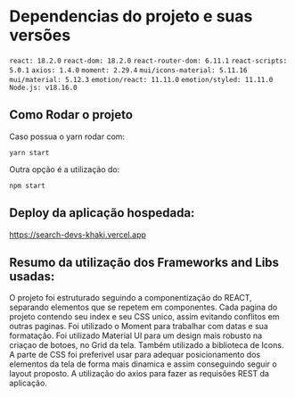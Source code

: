 # Dependencias do projeto e suas versões
  
 `react: 18.2.0`
 `react-dom: 18.2.0`
 `react-router-dom: 6.11.1`
 `react-scripts: 5.0.1`
 `axios: 1.4.0`
 `moment: 2.29.4`
 `mui/icons-material: 5.11.16`
 `mui/material: 5.12.3`
 `emotion/react: 11.11.0`
 `emotion/styled: 11.11.0`
 `Node.js: v18.16.0`

## Como Rodar o projeto

Caso possua o yarn rodar com:

`yarn start`

Outra opção é a utilização do:

`npm start`

## Deploy da aplicação hospedada:

https://search-devs-khaki.vercel.app

## Resumo da utilização dos Frameworks and Libs usadas:

O projeto foi estruturado seguindo a componentização do REACT, separando elementos que se repetem em componentes. 
Cada pagina do projeto contendo seu index e seu CSS unico, assim evitando conflitos em outras paginas.
Foi utilizado o Moment para trabalhar com datas e sua formatação.
Foi utilizado Material UI para um design mais robusto na criaçao de botoes, no Grid da tela. Também utilizado a biblioteca de Icons.
A parte de CSS foi preferivel usar para adequar posicionamento dos elementos da tela de forma mais dinamica e assim conseguindo seguir o layout 
proposto.
A utilização do axios para fazer as requisões REST da aplicação.
